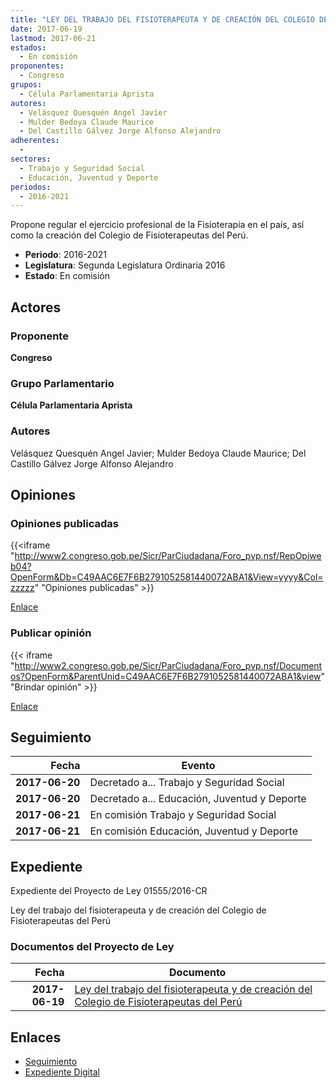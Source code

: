 ```yaml
---
title: "LEY DEL TRABAJO DEL FISIOTERAPEUTA Y DE CREACIÓN DEL COLEGIO DE FISIOTERAPEUTAS DEL PERÚ"
date: 2017-06-19
lastmod: 2017-06-21
estados: 
  - En comisión
proponentes: 
  - Congreso
grupos: 
  - Célula Parlamentaria Aprista
autores: 
  - Velásquez Quesquén Angel Javier
  - Mulder Bedoya Claude Maurice
  - Del Castillo Gálvez Jorge Alfonso Alejandro
adherentes: 
  - 
sectores: 
  - Trabajo y Seguridad Social
  - Educación, Juventud y Deporte
periodos: 
  - 2016-2021
---
```


Propone regular el ejercicio profesional de la Fisioterapia en el país, así como la creación del Colegio de Fisioterapeutas del Perú.

- **Periodo**: 2016-2021
- **Legislatura**: Segunda Legislatura Ordinaria 2016
- **Estado**: En comisión

## Actores

### Proponente

**Congreso**

### Grupo Parlamentario

**Célula Parlamentaria Aprista**

### Autores

Velásquez Quesquén Angel Javier; Mulder Bedoya Claude Maurice; Del Castillo Gálvez Jorge Alfonso Alejandro


## Opiniones

### Opiniones publicadas

{{<iframe "http://www2.congreso.gob.pe/Sicr/ParCiudadana/Foro_pvp.nsf/RepOpiweb04?OpenForm&Db=C49AAC6E7F6B2791052581440072ABA1&View=yyyy&Col=zzzzz" "Opiniones publicadas" >}}

[Enlace](http://www2.congreso.gob.pe/Sicr/ParCiudadana/Foro_pvp.nsf/RepOpiweb04?OpenForm&Db=C49AAC6E7F6B2791052581440072ABA1&View=yyyy&Col=zzzzz)
### Publicar opinión

{{< iframe "http://www2.congreso.gob.pe/Sicr/ParCiudadana/Foro_pvp.nsf/Documentos?OpenForm&ParentUnid=C49AAC6E7F6B2791052581440072ABA1&view" "Brindar opinión" >}}

[Enlace](http://www2.congreso.gob.pe/Sicr/ParCiudadana/Foro_pvp.nsf/Documentos?OpenForm&ParentUnid=C49AAC6E7F6B2791052581440072ABA1&view)

## Seguimiento

| Fecha | Evento |
|------:|--------|
| **2017-06-20** | Decretado a... Trabajo y Seguridad Social|
| **2017-06-20** | Decretado a... Educación, Juventud y Deporte|
| **2017-06-21** | En comisión Trabajo y Seguridad Social|
| **2017-06-21** | En comisión Educación, Juventud y Deporte|


## Expediente

Expediente del Proyecto de Ley 01555/2016-CR

Ley del trabajo del fisioterapeuta y de creación del Colegio de Fisioterapeutas del Perú


### Documentos del Proyecto de Ley

| Fecha | Documento |
|------:|--------|
| **2017-06-19** | [Ley del trabajo del fisioterapeuta y de creación del Colegio de Fisioterapeutas del Perú](http://www.leyes.congreso.gob.pe/Documentos/2016_2021/Proyectos_de_Ley_y_de_Resoluciones_Legislativas/PL0155520170619..pdf) |

## Enlaces 

- [Seguimiento](http://www2.congreso.gob.pe/Sicr/TraDocEstProc/CLProLey2016.nsf/f7fff46988ca05b1052578e100829cc7/5185d22b7ef0916905258144005a1877?OpenDocument)
- [Expediente Digital](http://www2.congreso.gob.pehttp://www2.congreso.gob.pe/Sicr/TraDocEstProc/CLProLey2016.nsf/f7fff46988ca05b1052578e100829cc7/5185d22b7ef0916905258144005a1877?OpenDocument&Click=05257FB7005EB655.eb71d0cf91d8294e05256cdf006b5706/$Body/0.1C6C)
